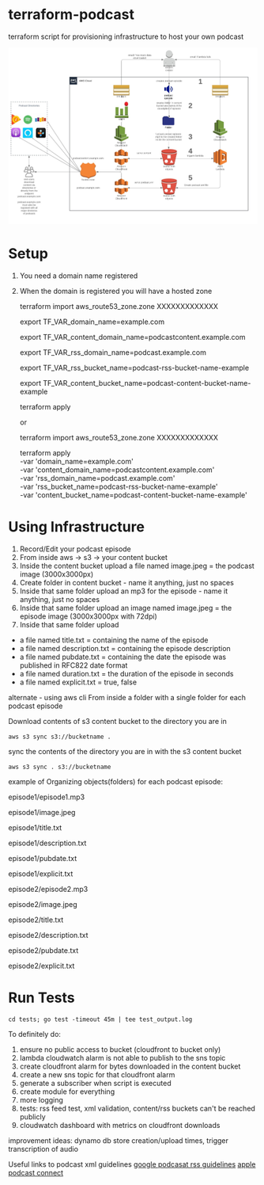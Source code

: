 # terraform-podcast
terraform script for provisioning infrastructure to host your own podcast

![Topology](podcast.jpeg)

# Setup

1) You need a domain name registered
2) When the domain is registered you will have a hosted zone

    terraform import aws_route53_zone.zone XXXXXXXXXXXXX
    
    export TF_VAR_domain_name=example.com
    
    export TF_VAR_content_domain_name=podcastcontent.example.com
    
    export TF_VAR_rss_domain_name=podcast.example.com
    
    export TF_VAR_rss_bucket_name=podcast-rss-bucket-name-example
    
    export TF_VAR_content_bucket_name=podcast-content-bucket-name-example
    
    terraform apply
    
    or
    
    terraform import aws_route53_zone.zone XXXXXXXXXXXXX
    
    terraform apply \
    -var 'domain_name=example.com' \
    -var 'content_domain_name=podcastcontent.example.com' \
    -var 'rss_domain_name=podcast.example.com' \
    -var 'rss_bucket_name=podcast-rss-bucket-name-example' \
    -var 'content_bucket_name=podcast-content-bucket-name-example'

# Using Infrastructure
1) Record/Edit your podcast episode
2) From inside aws -> s3 -> your content bucket
2) Inside the content bucket upload a file named image.jpeg = the podcast image (3000x3000px)
3) Create folder in content bucket - name it anything, just no spaces
4) Inside that same folder upload an mp3 for the episode - name it anything, just no spaces
5) Inside that same folder upload an image named image.jpeg = the episode image (3000x3000px with 72dpi)
6) Inside that same folder upload 
 - a file named title.txt = containing the name of the episode
 - a file named description.txt = containing the episode description
 - a file named pubdate.txt = containing the date the episode was published in RFC822 date format
 - a file named duration.txt = the duration of the episode in seconds
 - a file named explicit.txt = true, false
 
alternate - using aws cli
From inside a folder with a single folder for each podcast episode
    
  Download contents of s3 content bucket to the directory you are in

    aws s3 sync s3://bucketname .

  sync the contents of the directory you are in with the s3 content bucket

    aws s3 sync . s3://bucketname
    
example of Organizing objects(folders) for each podcast episode:

episode1/episode1.mp3

episode1/image.jpeg

episode1/title.txt

episode1/description.txt

episode1/pubdate.txt

episode1/explicit.txt


episode2/episode2.mp3

episode2/image.jpeg

episode2/title.txt

episode2/description.txt

episode2/pubdate.txt

episode2/explicit.txt

# Run Tests
    cd tests; go test -timeout 45m | tee test_output.log

To definitely do:
1) ensure no public access to bucket (cloudfront to bucket only)
2) lambda cloudwatch alarm is not able to publish to the sns topic
3) create cloudfront alarm for bytes downloaded in the content bucket
4) create a new sns topic for that cloudfront alarm
5) generate a subscriber when script is executed
6) create module for everything
7) more logging
8) tests: rss feed test, xml validation, content/rss buckets can't be reached publicly
9) cloudwatch dashboard with metrics on cloudfront downloads

improvement ideas: dynamo db store creation/upload times, trigger transcription of audio

Useful links to podcast xml guidelines
[google podcasat rss guidelines](https://developers.google.com/search/docs/guides/podcast-guidelines)
[apple podcast connect](https://help.apple.com/itc/podcasts_connect/#/itcc0e1eaa94)
